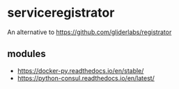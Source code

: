 # serviceregistrator

An alternative to https://github.com/gliderlabs/registrator

## modules

- https://docker-py.readthedocs.io/en/stable/
- https://python-consul.readthedocs.io/en/latest/
